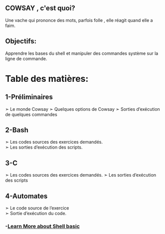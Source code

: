 ## COWSAY , c'est quoi?
Une vache qui prononce des mots, parfois folle , elle réagit quand elle a faim.

## Objectifs:
Apprendre les bases du shell et manipuler des commandes système sur la ligne de commande.
 
# Table des matières: 
 
## 1-Préliminaires 
  ➣ Le monde Cowsay 
  ➣ Quelques options de Cowsay 
  ➣ Sorties d’exécution de quelques commandes 
  
## 2-Bash 
  ➣ Les codes sources des exercices demandés. <br>
  ➣ Les sorties d’exécution des scripts. <br>

 ## 3-C 
  ➣ Les codes sources des exercices demandés. 
  ➣ Les sorties d’exécution des scripts 
 
 ## 4-Automates 
  ➣ Le code source de l’exercice  
  ➣ Sortie d’exécution du code.  
 
 

 ### -[Learn More about Shell basic](https://gist.github.com/JugurtaO/6b2a6b30457ff4b5a665e00d8050c2e9)
 
 
 
 
 
 
 
 

